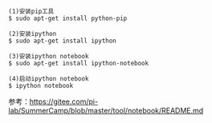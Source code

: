 
```
(1)安装pip工具
$ sudo apt-get install python-pip

(2)安装ipython
$ sudo apt-get install ipython

(3)安装ipython notebook
$ sudo apt-get install ipython-notebook

(4)启动ipython notebook
$ ipython notebook
```
参考：https://gitee.com/pi-lab/SummerCamp/blob/master/tool/notebook/README.md
